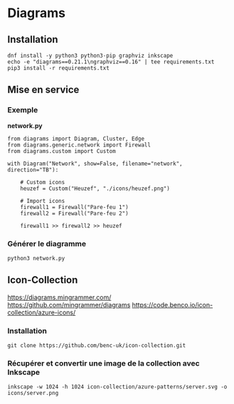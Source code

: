 # Diagrams

## Installation

````
dnf install -y python3 python3-pip graphviz inkscape
echo -e "diagrams==0.21.1\ngraphviz==0.16" | tee requirements.txt
pip3 install -r requirements.txt
````

## Mise en service

### Exemple

**network.py**
````
from diagrams import Diagram, Cluster, Edge
from diagrams.generic.network import Firewall
from diagrams.custom import Custom

with Diagram("Network", show=False, filename="network", direction="TB"):

	# Custom icons
	heuzef = Custom("Heuzef", "./icons/heuzef.png")

	# Import icons
	firewall1 = Firewall("Pare-feu 1")
	firewall2 = Firewall("Pare-feu 2")

	firewall1 >> firewall2 >> heuzef
````

### Générer le diagramme

``python3 network.py``


## Icon-Collection
https://diagrams.mingrammer.com/
https://github.com/mingrammer/diagrams
https://code.benco.io/icon-collection/azure-icons/

### Installation
``git clone https://github.com/benc-uk/icon-collection.git``

### Récupérer et convertir une image de la collection avec Inkscape

``inkscape -w 1024 -h 1024 icon-collection/azure-patterns/server.svg -o icons/server.png``

